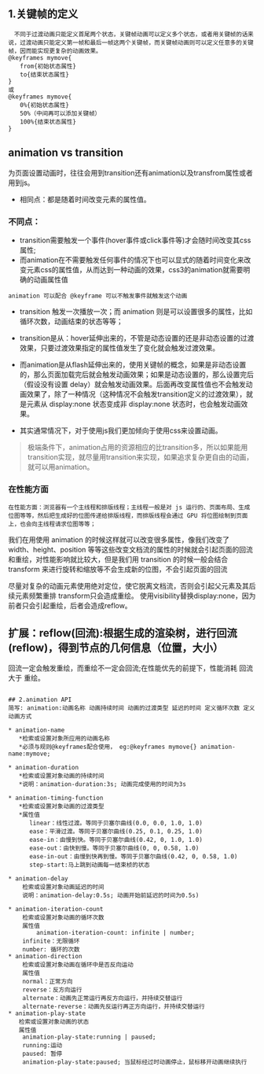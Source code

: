 ## 1.关键帧的定义
```
　不同于过渡动画只能定义首尾两个状态，关键帧动画可以定义多个状态，或者用关键帧的话来说，过渡动画只能定义第一帧和最后一帧这两个关键帧，而关键帧动画则可以定义任意多的关键帧，因而能实现更复杂的动画效果。
@keyframes mymove{
　　from{初始状态属性}
　　to{结束状态属性}
}
或
@keyframes mymove{
　　0%{初始状态属性}
　　50%（中间再可以添加关键帧）
　　100%{结束状态属性}
}
```

## animation vs transition
为页面设置动画时，往往会用到transition还有animation以及transfrom属性或者用到js。
* 相同点：都是随着时间改变元素的属性值。

### 不同点：
* transition需要触发一个事件(hover事件或click事件等)才会随时间改变其css属性;
* 而animation在不需要触发任何事件的情况下也可以显式的随着时间变化来改变元素css的属性值，从而达到一种动画的效果，css3的animation就需要明确的动画属性值
```
animation 可以配合 @keyframe 可以不触发事件就触发这个动画
```

* transition 触发一次播放一次；而 animation 则是可以设置很多的属性，比如循环次数，动画结束的状态等等；

* transition是从：hover延伸出来的，不管是动态设置的还是非动态设置的过渡效果，只要过渡效果指定的属性值发生了变化就会触发过渡效果。

* 而animation是从flash延伸出来的，使用关键帧的概念，如果是非动态设置的，那么页面加载完后就会触发动画效果；如果是动态设置的，那么设置完后（假设没有设置 delay）就会触发动画效果。后面再改变属性值也不会触发动画效果了，除了一种情况（这种情况不会触发transition定义的过渡效果），就是元素从 display:none 状态变成非 display:none 状态时，也会触发动画效果。


* 其实通常情况下，对于使用js我们更加倾向于使用css来设置动画。
>极端条件下，animation占用的资源相应的比transition多，所以如果能用transition实现，就尽量用transition来实现，如果追求复杂更自由的动画，就可以用animation。

### 在性能方面
```
在性能方面：浏览器有一个主线程和排版线程；主线程一般是对 js 运行的、页面布局、生成位图等等，然后把生成好的位图传递给排版线程，而排版线程会通过 GPU 将位图绘制到页面上，也会向主线程请求位图等等；
```

我们在用使用 animation 的时候这样就可以改变很多属性，像我们改变了 width、height、position 等等这些改变文档流的属性的时候就会引起页面的回流和重绘，对性能影响就比较大，但是我们用 transition 的时候一般会结合 transform 来进行旋转和缩放等不会生成新的位图，不会引起页面的回流

尽量对复杂的动画元素使用绝对定位，使它脱离文档流，否则会引起父元素及其后续元素频繁重排
transform只会造成重绘。
使用visibility替换display:none，因为前者只会引起重绘，后者会造成reflow。

## 扩展：reflow(回流):根据生成的渲染树，进行回流(reflow)，得到节点的几何信息（位置，大小）

回流一定会触发重绘，而重绘不一定会回流;在性能优先的前提下，性能消耗 回流 大于 重绘。
```

## 2.animation API
简写: animation:动画名称 动画持续时间 动画的过渡类型 延迟的时间 定义循环次数 定义动画方式

* animation-name
   *检索或设置对象所应用的动画名称
   *必须与规则@keyframes配合使用， eg:@keyframes mymove{} animation-name:mymove;

* animation-duration
   *检索或设置对象动画的持续时间
   *说明：animation-duration:3s; 动画完成使用的时间为3s

* animation-timing-function
   *检索或设置对象动画的过渡类型
   *属性值
      linear：线性过渡。等同于贝塞尔曲线(0.0, 0.0, 1.0, 1.0)
      ease：平滑过渡。等同于贝塞尔曲线(0.25, 0.1, 0.25, 1.0)
      ease-in：由慢到快。等同于贝塞尔曲线(0.42, 0, 1.0, 1.0)
      ease-out：由快到慢。等同于贝塞尔曲线(0, 0, 0.58, 1.0)
      ease-in-out：由慢到快再到慢。等同于贝塞尔曲线(0.42, 0, 0.58, 1.0)
      step-start:马上跳到动画每一结束桢的状态

* animation-delay
    检索或设置对象动画延迟的时间
    说明：animation-delay:0.5s; 动画开始前延迟的时间为0.5s)

* animation-iteration-count
    检索或设置对象动画的循环次数
    属性值
        animation-iteration-count: infinite | number;
	infinite：无限循环
	number: 循环的次数
* animation-direction
    检索或设置对象动画在循环中是否反向运动
    属性值
	normal：正常方向
	reverse：反方向运行
	alternate：动画先正常运行再反方向运行，并持续交替运行
	alternate-reverse：动画先反运行再正方向运行，并持续交替运行
* animation-play-state
   检索或设置对象动画的状态
   属性值
	animation-play-state:running | paused;
	running:运动
	paused: 暂停
	animation-play-state:paused; 当鼠标经过时动画停止，鼠标移开动画继续执行
